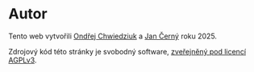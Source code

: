 
# Autor

Tento web vytvořili [Ondřej Chwiedziuk](https://chwiedziuk.cz/) a [Jan Černý](https://blackblog.cz/) roku 2025.

Zdrojový kód této stránky je svobodný software, [zveřejněný pod licencí AGPLv3](https://github.com/ondrachwiedziuk/skolavprirodenew).
